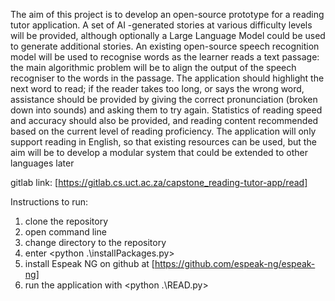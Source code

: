 The aim of this project is to develop an open-source prototype for a reading tutor application. A set of AI
-generated stories at various difficulty levels will be provided, although optionally a Large Language Model 
could be used to generate additional stories. An existing open-source speech recognition model will be used 
to recognise words as the learner reads a text passage: the main algorithmic problem will be to align the 
output of the speech recogniser to the words in the passage. The application should highlight the next word 
to read; if the reader takes too long, or says the wrong word, assistance should be provided by giving the 
correct pronunciation (broken down into sounds) and asking them to try again. Statistics of reading speed 
and accuracy should also be provided, and reading content recommended based on the current level of 
reading proficiency. The application will only support reading in English, so that existing resources can be 
used, but the aim will be to develop a modular system that could be extended to other languages later

gitlab link: [https://gitlab.cs.uct.ac.za/capstone_reading-tutor-app/read]

Instructions to run:
1. clone the repository
3. open command line
4. change directory to the repository
5. enter <python .\installPackages.py>
2. install Espeak NG on github at [https://github.com/espeak-ng/espeak-ng]
6. run the application with <python .\READ.py>